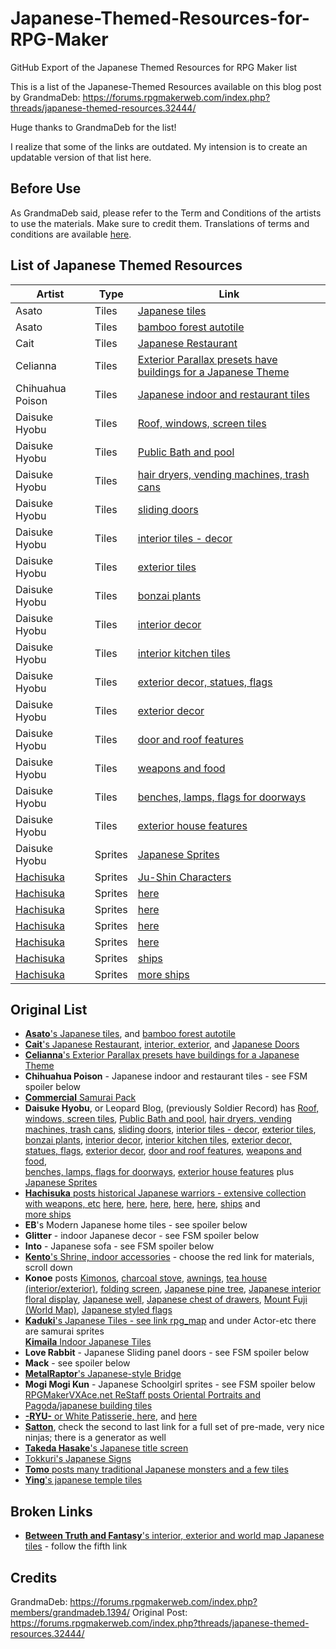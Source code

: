 # Japanese-Themed-Resources-for-RPG-Maker
GitHub Export of the Japanese Themed Resources for RPG Maker list

This is a list of the Japanese-Themed Resources available on this blog post by GrandmaDeb:
https://forums.rpgmakerweb.com/index.php?threads/japanese-themed-resources.32444/

Huge thanks to GrandmaDeb for the list!

I realize that some of the links are outdated. My intension is to create an updatable version of that list here.

## Before Use
As GrandmaDeb said, please refer to the Term and Conditions of the artists to use the materials. Make sure to credit them. 
Translations of terms and conditions are available [here](http://forums.rpgmakerweb.com/index.php?/topic/27527-translated-terms-of-usage-of-japanese-blogs/).

## List of Japanese Themed Resources


| Artist  | Type  | Link  |
|---      |---    |---    |
| Asato   | Tiles | [Japanese tiles](http://aklj00dla.blog.fc2.com/blog-entry-18.html#)|
| Asato   | Tiles | [bamboo forest autotile](http://aklj00dla.blog.fc2.com/blog-entry-34.html#)|
| Cait    | Tiles | [Japanese Restaurant](http://nicnubill.deviantart.com/art/Japanese-rest-436041433)      | 
| Celianna| Tiles | [Exterior Parallax presets have buildings for a Japanese Theme](http://pixanna.nl/materials/celiannas-parallax-tiles/exterior-tiles/) |  
| Chihuahua Poison| Tiles | [Japanese indoor and restaurant tiles](http://i444.photobucket.com/albums/qq168/grandmadeb_rmvx/FSM%20Posters/No%20Blog%20Found/japanesetilescrchihuahuapoison_zps9e88cc84.png)|
|Daisuke Hyobu | Tiles | [Roof, windows, screen tiles](http://hyouburogu.jugem.jp/?eid=232#)| 
|Daisuke Hyobu | Tiles | [Public Bath and pool](http://hyouburogu.jugem.jp/?eid=209#)|
|Daisuke Hyobu | Tiles | [hair dryers, vending machines, trash cans](http://hyouburogu.jugem.jp/?eid=208#) |
|Daisuke Hyobu | Tiles | [sliding doors](http://hyouburogu.jugem.jp/?eid=207#) |
|Daisuke Hyobu | Tiles | [interior tiles - decor](http://hyouburogu.jugem.jp/?eid=204#)|
|Daisuke Hyobu | Tiles | [exterior tiles](http://hyouburogu.jugem.jp/?eid=198#) |
|Daisuke Hyobu | Tiles | [bonzai plants](http://hyouburogu.jugem.jp/?eid=196#)|
|Daisuke Hyobu | Tiles | [interior decor](http://hyouburogu.jugem.jp/?eid=195#)|
|Daisuke Hyobu | Tiles | [interior kitchen tiles](http://hyouburogu.jugem.jp/?eid=188#)|
|Daisuke Hyobu | Tiles | [exterior decor, statues, flags](http://hyouburogu.jugem.jp/?eid=183#)|
|Daisuke Hyobu | Tiles | [exterior decor](http://hyouburogu.jugem.jp/?eid=179#)|
|Daisuke Hyobu | Tiles | [door and roof features](http://hyouburogu.jugem.jp/?eid=163#)|
|Daisuke Hyobu | Tiles | [weapons and food](http://hyouburogu.jugem.jp/?eid=177#)|
|Daisuke Hyobu | Tiles | [benches, lamps, flags for doorways](http://hyouburogu.jugem.jp/?eid=159#)|
|Daisuke Hyobu | Tiles | [exterior house features](http://hyouburogu.jugem.jp/?eid=149#) |
|Daisuke Hyobu | Sprites | [Japanese Sprites](http://hyouburogu.jugem.jp/?eid=279) |
|[Hachisuka][hachi] | Sprites | [Ju-Shin Characters](http://hachisukaan.blog.fc2.com/blog-entry-49.html#more) | 
|[Hachisuka][hachi] | Sprites | [here](http://hachisukaan.blog.fc2.com/blog-entry-39.html) | 
|[Hachisuka][hachi] | Sprites | [here](http://hachisukaan.blog.fc2.com/blog-entry-26.html#more) | 
|[Hachisuka][hachi] | Sprites | [here](http://hachisukaan.blog.fc2.com/blog-entry-25.html#more) | 
|[Hachisuka][hachi] | Sprites | [here](http://hachisukaan.blog.fc2.com/blog-entry-22.html) | 
|[Hachisuka][hachi] | Sprites | [ships](http://hachisukaan.blog.fc2.com/blog-entry-110.html)   | 
|[Hachisuka][hachi] | Sprites | [more ships](http://hachisukaan.blog.fc2.com/blog-entry-81.html) | 


[hachi]: (http://hachisukaan.blog.fc2.com/blog-category-23.html)


## Original List

- [**Asato**'s Japanese tiles](http://aklj00dla.blog.fc2.com/blog-entry-18.html#), and [bamboo forest autotile](http://aklj00dla.blog.fc2.com/blog-entry-34.html#)  
- [**Cait**'s Japanese Restaurant](http://nicnubill.deviantart.com/art/Japanese-rest-436041433), [interior, exterior](http://nicnubill.deviantart.com/art/Japanese-Style-405980413), and [Japanese Doors](http://nicnubill.deviantart.com/art/Japanese-Doors-406054192)  
- [**Celianna**'s Exterior Parallax presets have buildings for a Japanese Theme](http://pixanna.nl/materials/celiannas-parallax-tiles/exterior-tiles/)  
- **Chihuahua Poison** - Japanese indoor and restaurant tiles - see FSM spoiler below  
- [**Commercial** Samurai Pack](http://www.rpgmakerweb.com/a/graphics/rpg-maker-materials-for-vx-samurai)
- **Daisuke Hyobu**, or Leopard Blog, (previously Soldier Record) has [Roof, windows, screen tiles](http://hyouburogu.jugem.jp/?eid=232#), [Public Bath and pool](http://hyouburogu.jugem.jp/?eid=209#), [hair dryers, vending machines, trash cans](http://hyouburogu.jugem.jp/?eid=208#), [sliding doors](http://hyouburogu.jugem.jp/?eid=207#), [interior tiles - decor](http://hyouburogu.jugem.jp/?eid=204#), [exterior tiles](http://hyouburogu.jugem.jp/?eid=198#), [bonzai plants](http://hyouburogu.jugem.jp/?eid=196#), [interior decor](http://hyouburogu.jugem.jp/?eid=195#), [interior kitchen tiles](http://hyouburogu.jugem.jp/?eid=188#), [exterior decor, statues, flags](http://hyouburogu.jugem.jp/?eid=183#), [exterior decor](http://hyouburogu.jugem.jp/?eid=179#), [door and roof features](http://hyouburogu.jugem.jp/?eid=163#), [weapons and food](http://hyouburogu.jugem.jp/?eid=177#),  
[benches, lamps, flags for doorways](http://hyouburogu.jugem.jp/?eid=159#), [exterior house features](http://hyouburogu.jugem.jp/?eid=149#) plus [Japanese Sprites](http://hyouburogu.jugem.jp/?eid=279)
- [**Hachisuka** posts historical Japanese warriors - extensive collection with weapons, etc](http://hachisukaan.blog.fc2.com/blog-category-23.html) [here](http://hachisukaan.blog.fc2.com/blog-entry-49.html#more), [here](http://hachisukaan.blog.fc2.com/blog-entry-39.html), [here](http://hachisukaan.blog.fc2.com/blog-entry-26.html#more), [here](http://hachisukaan.blog.fc2.com/blog-entry-25.html#more), [here](http://hachisukaan.blog.fc2.com/blog-entry-22.html), [ships](http://hachisukaan.blog.fc2.com/blog-entry-110.html) and  
[more ships](http://hachisukaan.blog.fc2.com/blog-entry-81.html)  
- **EB**'s Modern Japanese home tiles - see spoiler below  
- **Glitter** - indoor Japanese decor - see FSM spoiler below  
- **Into** - Japanese sofa - see FSM spoiler below  
- [**Kento**'s Shrine, indoor accessories](http://kento-2nd.net/material.html) - choose the red link for materials, scroll down  
- **Konoe** posts [Kimonos](http://konoee.blog137.fc2.com/blog-entry-161.html#), [charcoal stove](http://konoee.blog137.fc2.com/blog-entry-158.html), [awnings](http://konoee.blog137.fc2.com/blog-entry-109.html), [tea house (interior/exterior)](http://konoee.blog137.fc2.com/blog-entry-143.html), [folding screen](http://konoee.blog137.fc2.com/blog-entry-129.html), [Japanese pine tree](http://konoee.blog137.fc2.com/blog-entry-125.html), [Japanese interior floral display](http://konoee.blog137.fc2.com/blog-entry-121.html), [Japanese well](http://konoee.blog137.fc2.com/blog-entry-119.html), [Japanese chest of drawers](http://konoee.blog137.fc2.com/blog-entry-111.html), [Mount Fuji (World Map)](http://konoee.blog137.fc2.com/blog-entry-86.html), [Japanese styled flags](http://konoee.blog137.fc2.com/blog-entry-46.html)  
- [**Kaduki**'s Japanese Tiles - see link rpg_map](http://usui.moo.jp/rpg_map.html) and under Actor-etc there are samurai sprites  
[**Kimaila** Indoor Japanese Tiles](http://sepiarche.web.fc2.com/kimacage/map/map02.html)  
- **Love Rabbit** - Japanese Sliding panel doors - see FSM spoiler below  
- **Mack** - see spoiler below  
- [**MetalRaptor**'s Japanese-style Bridge](http://metalraptor.deviantart.com/art/Japanese-Style-Bridge-RPG-Maker-Tile-set-392317758)  
- **Mogi Mogi Kun** - Japanese Schoolgirl sprites - see FSM spoiler below  
[RPGMakerVXAce.net ReStaff posts Oriental Portraits and Pagoda/japanese building tiles](http://www.rpgmakervxace.net/topic/31259-march-restaff-beauty-of-the-orient/)  
- [**-RYU-** or White Patisserie, here](http://img.www5.hp-ez.com/img/white-patisserie/a_20140307-181316.png), and [here](http://img.www5.hp-ez.com/img/white-patisserie/a_20130828-003049.png)  
- [**Satton**](http://him2.sakura.ne.jp/labo/), check the second to last link for a full set of pre-made, very nice ninjas; there is a generator as well  
- [**Takeda Hasake**'s Japanese title screen](http://www.rpgmakervxace.net/topic/3136-touhou-ressource-request-and-title-request/?p=29756)  
- [Tokkuri's Japanese Signs](http://tokkuritomattari.blog.fc2.com/blog-entry-143.html)  
- [**Tomo** posts many traditional Japanese monsters and a few tiles](http://rpgdot.blog92.fc2.com/)  
- [**Ying**'s japanese temple tiles](http://forums.rpgmakerweb.com/index.php?/topic/35360-yings-things/) 

## Broken Links
- [**Between Truth and Fantasy**'s interior, exterior and world map Japanese tiles](http://www.geocities.jp/chierin4649/tkoolsozai.html) - follow the fifth link  

## Credits 
GrandmaDeb: https://forums.rpgmakerweb.com/index.php?members/grandmadeb.1394/
Original Post: https://forums.rpgmakerweb.com/index.php?threads/japanese-themed-resources.32444/
